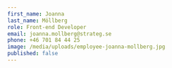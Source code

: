 ```yaml
---
first_name: Joanna
last_name: Möllberg
role: Front-end Developer
email: joanna.mollberg@strateg.se
phone: +46 701 84 44 25
image: /media/uploads/employee-joanna-mollberg.jpg
published: false
---
```


